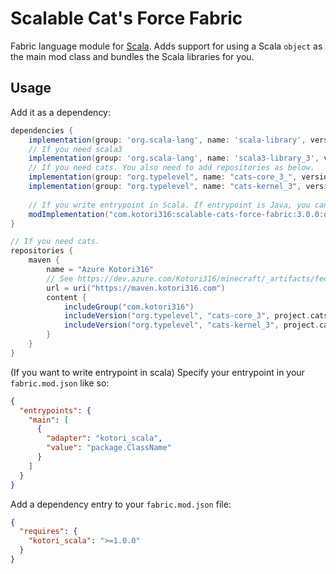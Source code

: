 # Scalable Cat's Force Fabric

Fabric language module for [Scala](http://www.scala-lang.org/). Adds support for using a Scala `object` as the main mod
class and bundles the Scala libraries for you.

## Usage

Add it as a dependency:

```groovy
dependencies {
    implementation(group: 'org.scala-lang', name: 'scala-library', version: "2.13.14")
    // If you need scala3
    implementation(group: 'org.scala-lang', name: 'scala3-library_3', version: "3.5.0")
    // If you need cats. You also need to add repositories as below.
    implementation(group: "org.typelevel", name: "cats-core_3_", version: project.catsVersion)
    implementation(group: "org.typelevel", name: "cats-kernel_3", version: project.catsVersion)
    
    // If you write entrypoint in Scala. If entrypoint is Java, you can use default(fabric) entrypoint loader.
    modImplementation("com.kotori316:scalable-cats-force-fabric:3.0.0:dev")
}

// If you need cats.
repositories {
    maven {
        name = "Azure Kotori316"
        // See https://dev.azure.com/Kotori316/minecraft/_artifacts/feed/mods for versions
        url = uri("https://maven.kotori316.com")
        content {
            includeGroup("com.kotori316")
            includeVersion("org.typelevel", "cats-core_3", project.catsVersion)
            includeVersion("org.typelevel", "cats-kernel_3", project.catsVersion)
        }
    }
}
```

(If you want to write entrypoint in scala)
Specify your entrypoint in your `fabric.mod.json` like so:

```json
{
  "entrypoints": {
    "main": [
      {
        "adapter": "kotori_scala",
        "value": "package.ClassName"
      }
    ]
  }
}
```

Add a dependency entry to your `fabric.mod.json` file:

```json
{
  "requires": {
    "kotori_scala": ">=1.0.0"
  }
}
```
